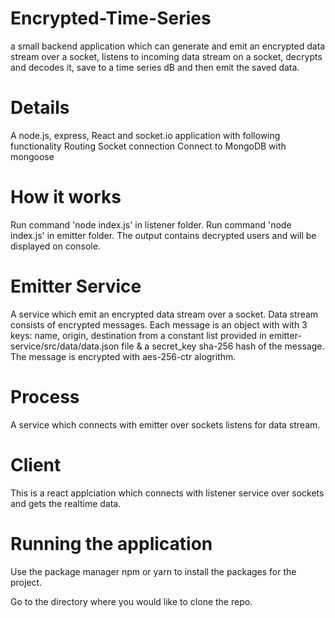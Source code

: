 # Encrypted-Time-Series

a small backend application which can generate and emit an encrypted data stream over a socket, listens to incoming data stream on a socket, decrypts and decodes it, save to a time series dB and then emit the saved data.

# Details

A node.js, express, React and socket.io application with following functionality
Routing
Socket connection
Connect to MongoDB with mongoose

# How it works

Run command 'node index.js' in listener folder.
Run command 'node index.js' in emitter folder.
The output contains decrypted users and will be displayed on console.

# Emitter Service

A service which emit an encrypted data stream over a socket. Data stream consists of encrypted messages. Each message is an object with with 3 keys: name, origin, destination from a constant list provided in emitter-service/src/data/data.json file & a secret_key sha-256 hash of the message. The message is encrypted with aes-256-ctr alogrithm.

# Process

A service which connects with emitter over sockets listens for data stream.
# Client
This is a react applciation which connects with listener service over sockets and gets the realtime data.

# Running the application
Use the package manager npm or yarn to install the packages for the project.

Go to the directory where you would like to clone the repo.
